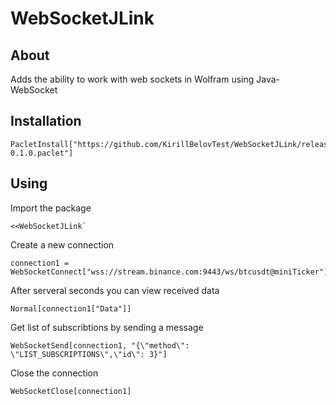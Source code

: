 # WebSocketJLink

## About 

Adds the ability to work with web sockets in Wolfram using Java-WebSocket

## Installation

```wolfram
PacletInstall["https://github.com/KirillBelovTest/WebSocketJLink/releases/download/release/WebSocketJLink-0.1.0.paclet"]
```

## Using

Import the package

```wolfram
<<WebSocketJLink`
```

Create a new connection

```wolfram
connection1 = WebSocketConnect["wss://stream.binance.com:9443/ws/btcusdt@miniTicker"]
```

After serveral seconds you can view received data

```wolfram
Normal[connection1["Data"]]
```

Get list of subscribtions by sending a message

```wolfram
WebSocketSend[connection1, "{\"method\": \"LIST_SUBSCRIPTIONS\",\"id\": 3}"]
```

Close the connection

```wolfram
WebSocketClose[connection1]
```
